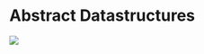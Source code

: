 # Abstract Datastructures

![](https://github.com/sebschmi/abstract-datastructures-rs/workflows/Tests%20and%20Lints/badge.svg?branch=main)

